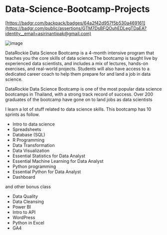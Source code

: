 # Data-Science-Bootcamp-Projects

[https://badgr.com/backpack/badges/64a2f42d957f5b530a469161](https://badgr.com/public/assertions/GTM7DsBFQOuhEDLegTDaEA?identity__email=asirinantipak@gmail.com)

![image](https://github.com/Mvrkery/Data-Science-Bootcamp-Projects/assets/138161362/58394eeb-d650-4cd1-94be-7f65f27dfda5)


DataRockie Data Science Bootcamp is a 4-month intensive program that teaches you the core skills of data science.The bootcamp is taught live by experienced data scientists, and includes a mix of lectures, hands-on exercises, and real-world projects. Students will also have access to a dedicated career coach to help them prepare for and land a job in data science.

DataRockie Data Science Bootcamp is one of the most popular data science bootcamps in Thailand, with a strong track record of success. Over 200 graduates of the bootcamp have gone on to land jobs as data scientists

I learn a lot of stuff related to data science skills. This bootcamp has 10 sprints as follow.

- Intro to data science
- Spreadsheets
- Database (SQL)
- R Programming
- Data Transformation
- Data Visualization
- Essential Statistics for Data Analyst
- Essential Machine Learning for Data Analyst
- Python programming
- Essential Python for Data Analyst
- Dashboard

and other bonus class
- Data Quality
- Data Cleansing
- Power BI
- Intro to API
- WordPress
- Python in Excel
- GA4
